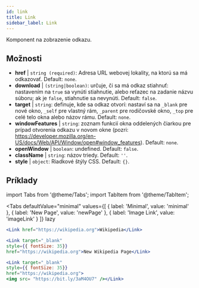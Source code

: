 ```yaml
---
id: link
title: Link
sidebar_label: Link
---
```


Komponent na zobrazenie odkazu.

## Možnosti

* __href__ | `string (required)`: Adresa URL webovej lokality, na ktorú sa má odkazovať. Default: `none`.
* __download__ | `(string|boolean)`: určuje, či sa má odkaz stiahnuť: nastavením na `true` sa vynúti stiahnutie, alebo reťazec na zadanie názvu súboru; ak je `false`, stiahnutie sa nevynúti. Default: `false`.
* __target__ | `string`: definuje, kde sa odkaz otvorí: nastaví sa na `_blank` pre nové okno, `_self` pre vlastný rám, `_parent` pre rodičovské okno, `_top` pre celé telo okna alebo názov rámu. Default: `none`.
* __windowFeatures__ | `string`: zoznam funkcií okna oddelených čiarkou pre prípad otvorenia odkazu v novom okne (pozri: https://developer.mozilla.org/en-US/docs/Web/API/Window/open#window_features). Default: `none`.
* __openWindow__ | `boolean`: undefined. Default: `false`.
* __className__ | `string`: názov triedy. Default: `''`.
* __style__ | `object`: Riadkové štýly CSS. Default: `{}`.


## Príklady

import Tabs from '@theme/Tabs';
import TabItem from '@theme/TabItem';

<Tabs
    defaultValue="minimal"
    values={[
        { label: 'Minimal', value: 'minimal' },
        { label: 'New Page', value: 'newPage' },
        { label: 'Image Link', value: 'imageLink' }
    ]}
    lazy
>
<TabItem value="minimal">

```jsx live
<Link href="https://wikipedia.org">Wikipedia</Link>
```

</TabItem>

<TabItem value="newPage">

```jsx live
<Link target="_blank" 
style={{ fontSize: 35}}
href="https://wikipedia.org">New Wikipedia Page</Link>
```
</TabItem>

<TabItem value="imageLink">

```jsx live
<Link target="_blank" 
style={{ fontSize: 35}}
href="https://wikipedia.org">
<img src= "https://bit.ly/3aM4OU7" /></Link>
```

</TabItem>

</Tabs>
